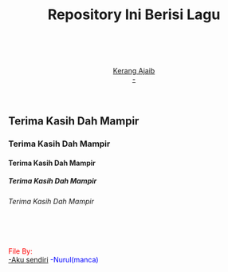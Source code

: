 <center>
<h1>Repository Ini Berisi Lagu</h1>
<br>
<br>
<br>
<br>
<a href="https://raw.githubusercontent.com/setyawan12/filemusikardan/master/nurul(manca)/kerangajaib.json">Kerang Ajaib</a><br>
<a href="https://github.com/setyawan12/filemusikardan">-</a>
<br>
<br>
<br>
</center>
<h2>Terima Kasih Dah Mampir</h2>
<h3>Terima Kasih Dah Mampir</h3>
<h4>Terima Kasih Dah Mampir</h4>
<h5>Terima Kasih Dah Mampir</h5>
<h6>Terima Kasih Dah Mampir</h6>
<br>
<br>
<br>
<font color="red">File By:</font><br>
<a href="https://github.com/setyawan12">-Aku sendiri</a>
<font color="blue">-Nurul(manca)</font><br>
